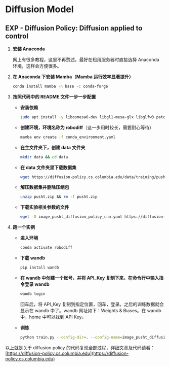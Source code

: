 # Diffusion Model


## EXP - Diffusion Policy: Diffusion applied to control

1. **安装 Anaconda**

   网上有很多教程，这里不再赘述。最好在租用服务器时直接选择 Anaconda 环境，这样会方便很多。

2. **在 Anaconda 下安装 Mamba（Mamba 运行效率显著提升）**

   ```bash title="安装 Mamba"
   conda install mamba -n base -c conda-forge
   ```

3. **按照代码中的 README 文件一步一步配置**

   - **安装依赖**

     ```bash title="安装依赖"
     sudo apt install -y libosmesa6-dev libgl1-mesa-glx libglfw3 patchelf
     ```

   - **创建环境，环境名称为 robodiff**（这一步用时较长，需要耐心等待）

     ```bash title="创建 robodiff 环境"
     mamba env create -f conda_environment.yaml
     ```

   - **在主文件夹下，创建 data 文件夹**

     ```bash title="创建 data 文件夹"
     mkdir data && cd data
     ```

   - **在 data 文件夹里下载数据集**

     ```bash title="下载数据集"
     wget https://diffusion-policy.cs.columbia.edu/data/training/pusht.zip
     ```

   - **解压数据集并删除压缩包**

     ```bash title="解压数据集"
     unzip pusht.zip && rm -f pusht.zip
     ```

   - **下载实验相关参数的文件**

     ```bash title="下载实验参数文件"
     wget -O image_pusht_diffusion_policy_cnn.yaml https://diffusion-policy.cs.columbia.edu/data/experiments/image/pusht/diffusion_policy_cnn/config.yaml
     ```

4. **跑一个实例**

   - **进入环境**

     ```bash title="激活环境"
     conda activate robodiff
     ```

   - **下载 wandb**

     ```bash title="安装 wandb"
     pip install wandb
     ```

   - **在 wandb 中创建一个账号，并将 API_Key 复制下来，在命令行中输入指令登录 wandb**

     ```bash title="登录 wandb"
     wandb login
     ```

     回车后，将 API_Key 复制到指定位置，回车，登录。之后的训练数据就会显示在 wandb 中了。wandb 网址如下：Weights & Biases。在 wandb 中，home 中可以找到 API Key。

   - **训练**

     ```bash title="训练指令"
     python train.py --config-dir=. --config-name=image_pusht_diffusion_policy_cnn.yaml training.seed=42 training.device=cuda:0 hydra.run.dir='data/outputs/${now:%Y.%m.%d}/${now:%H.%M.%S}_${name}_${task_name}'
     ```

以上就是关于 diffusion policy 的代码复现全部过程，详细文章及代码请看：[https://diffusion-policy.cs.columbia.edu](https://diffusion-policy.cs.columbia.edu)
